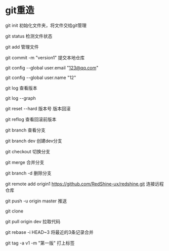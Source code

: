 # git重造

git init   初始化文件夹，将文件交给git管理

git status 检测文件状态

git add 管理文件

git commit -m "version1" 提交本地仓库

git config --global user.email "123@qq.com"

git config --global user.name "12"

git log 查看版本

git log --graph

git reset --hard 版本号   版本回滚

git reflog 查看回滚前版本

git branch  查看分支

git branch dev 创建dev分支

git checkout 切换分支

git merge 合并分支

git branch -d   删除分支

git remote add origin1 https://github.com/RedShine-ux/redshine.git  连接远程仓库

git push -u origin master 推送

git clone 

git pull origin dev 拉取代码

git rebase -i  HEAD~3 将最近的3条记录合并

git tag -a v1 -m "第一版" 打上标签



